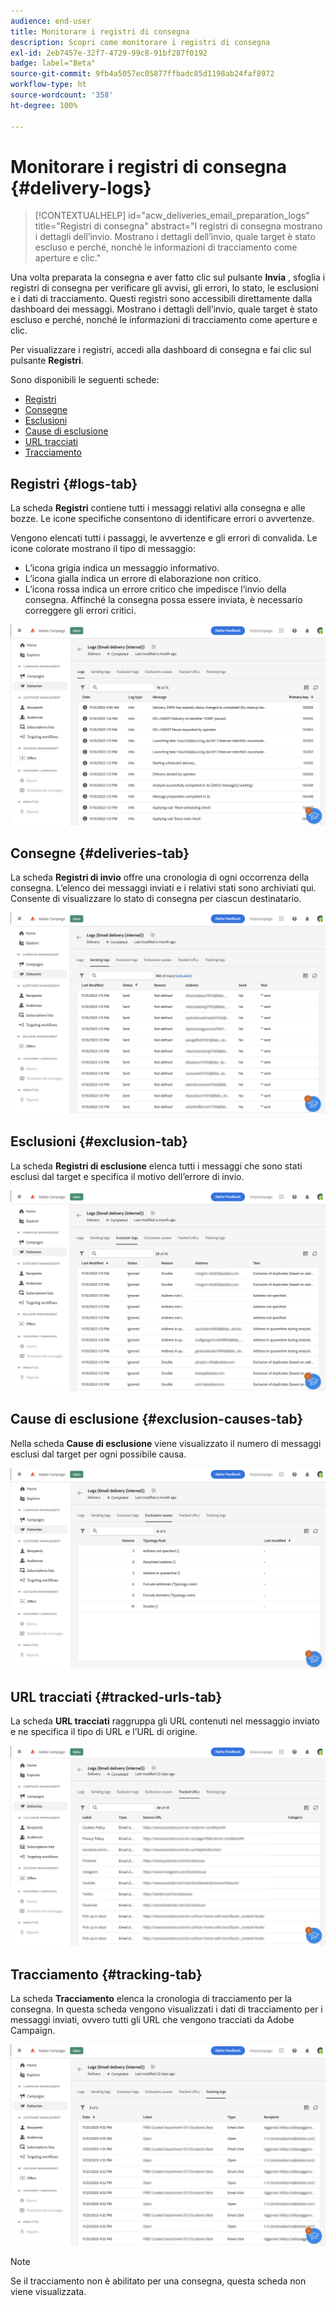 ```yaml
---
audience: end-user
title: Monitorare i registri di consegna
description: Scopri come monitorare i registri di consegna
exl-id: 2eb7457e-32f7-4729-99c8-91bf287f0192
badge: label="Beta"
source-git-commit: 9fb4a5057ec05877ffbadc85d1198ab24faf8972
workflow-type: ht
source-wordcount: '358'
ht-degree: 100%

---
```


# Monitorare i registri di consegna {#delivery-logs}

>[!CONTEXTUALHELP]
>id="acw_deliveries_email_preparation_logs"
>title="Registri di consegna"
>abstract="I registri di consegna mostrano i dettagli dell’invio. Mostrano i dettagli dell’invio, quale target è stato escluso e perché, nonché le informazioni di tracciamento come aperture e clic."

Una volta preparata la consegna e aver fatto clic sul pulsante **Invia** , sfoglia i registri di consegna per verificare gli avvisi, gli errori, lo stato, le esclusioni e i dati di tracciamento. Questi registri sono accessibili direttamente dalla dashboard dei messaggi. Mostrano i dettagli dell’invio, quale target è stato escluso e perché, nonché le informazioni di tracciamento come aperture e clic.

Per visualizzare i registri, accedi alla dashboard di consegna e fai clic sul pulsante **Registri**.

Sono disponibili le seguenti schede:

* [Registri](#logs-tab)
* [Consegne](#deliveries-tab)
* [Esclusioni](#exclusion-tab)
* [Cause di esclusione](#exclusion-causes)
* [URL tracciati](#tracked-urls)
* [Tracciamento](#tracking)

## Registri {#logs-tab}

La scheda **Registri** contiene tutti i messaggi relativi alla consegna e alle bozze. Le icone specifiche consentono di identificare errori o avvertenze.

Vengono elencati tutti i passaggi, le avvertenze e gli errori di convalida. Le icone colorate mostrano il tipo di messaggio:

* L’icona grigia indica un messaggio informativo.
* L’icona gialla indica un errore di elaborazione non critico.
* L’icona rossa indica un errore critico che impedisce l’invio della consegna. Affinché la consegna possa essere inviata, è necessario correggere gli errori critici.

![](assets/logs.png)


## Consegne {#deliveries-tab}

La scheda **Registri di invio** offre una cronologia di ogni occorrenza della consegna. L’elenco dei messaggi inviati e i relativi stati sono archiviati qui. Consente di visualizzare lo stato di consegna per ciascun destinatario.

![](assets/logs2.png)

## Esclusioni {#exclusion-tab}

La scheda **Registri di esclusione** elenca tutti i messaggi che sono stati esclusi dal target e specifica il motivo dell’errore di invio.

![](assets/logs3.png)

## Cause di esclusione {#exclusion-causes-tab}

Nella scheda **Cause di esclusione** viene visualizzato il numero di messaggi esclusi dal target per ogni possibile causa.

![](assets/logs4.png)

## URL tracciati {#tracked-urls-tab}

La scheda **URL tracciati** raggruppa gli URL contenuti nel messaggio inviato e ne specifica il tipo di URL e l’URL di origine.

![](assets/logs5.png)

## Tracciamento {#tracking-tab}

La scheda **Tracciamento** elenca la cronologia di tracciamento per la consegna. In questa scheda vengono visualizzati i dati di tracciamento per i messaggi inviati, ovvero tutti gli URL che vengono tracciati da Adobe Campaign.


![](assets/logs6.png)

>[!NOTE]
>
>Se il tracciamento non è abilitato per una consegna, questa scheda non viene visualizzata.